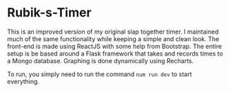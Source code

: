 # Rubik-s-Timer

This is an improved version of my original slap together timer. I maintained much of the same functionality while keeping a simple and clean look. The front-end is made using ReactJS with some help from Bootstrap. The entire setup is be based around a Flask framework that takes and records times to a Mongo database. Graphing is done dynamically using Recharts.

To run, you simply need to run the command `num run dev` to start everything. 


